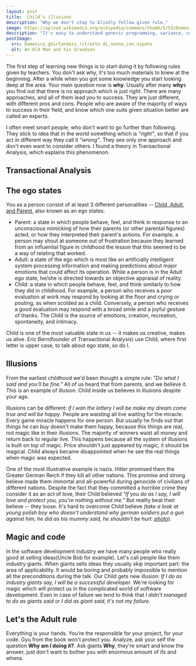 ```yaml
---
layout: post
title:  Child's illusions
description: "Why we don't stop to blindly follow given rule."
image: https://upload.wikimedia.org/wikipedia/commons/thumb/5/53/Domenico_ghirlandaio%2C_ritratto_di_nonno_con_nipote.jpg/176px-Domenico_ghirlandaio%2C_ritratto_di_nonno_con_nipote.jpg
description: "It's easy to understand generic programming, variance, covariance, contravariance by simple examples."
postImage:
  src: Domenico_ghirlandaio_ritratto_di_nonno_con_nipote
  alt: An Old Man and his Grandson
---
```


The first step of learning new things is to start doing it by following rules given by teachers.
You don't ask why, it's too much materials to knew at the beginning.
After a while when you got some knowledge you start looking deep at the area.
Your main question now is **why**.
Usually after many **why**s you find out that there is no approach which is just *right*.
There are many approaches, and all of them lead you to success.
They are just different, with different pros and cons.
People who are aware of the majority of ways to success in their field,
and know which one suits given situation better are called an experts.

I often meet smart people, who don't want to go further than following.
They stick to idea that in the world something which is *"right"*,
so that if you act in different way they call it *"wrong"*.
They see only one approach and don't even want to consider others.
I found a theory in Transactional Analysis, which explains this phenomenon.

## Transactional Analysis



## The ego states
You as a person consist of at least 3 different personalities --
[Child, Adult, and Parent](https://en.wikipedia.org/wiki/Transactional_analysis#The_ego-state_(or_Parent%E2%80%93Adult%E2%80%93Child_(PAC))_models), also known as an ego states:
* Parent: a state in which people behave, feel, and think in response to an unconscious mimicking of how their parents (or other parental figures) acted, or how they interpreted their parent's actions. For example, a person may shout at someone out of frustration because they learned from an influential figure in childhood the lesson that this seemed to be a way of relating that worked.
* Adult: a state of the ego which is most like an artificially intelligent system processing information and making predictions about major emotions that could affect its operation. While a person is in the Adult ego state, he/she is directed towards an objective appraisal of reality.
* Child: a state in which people behave, feel, and think similarly to how they did in childhood. For example, a person who receives a poor evaluation at work may respond by looking at the floor and crying or pouting, as when scolded as a child. Conversely, a person who receives a good evaluation may respond with a broad smile and a joyful gesture of thanks. The Child is the source of emotions, creation, recreation, spontaneity, and intimacy.

Child is one of the most valuable state in us -- it makes us creative, makes us alive.
Eric Bern(founder of Transactional Analysis) use Child, where first letter is upper case, to talk about ego state, so do I.

## Illusions

From the earliest childhood we'd been thought a simple rule: *"Do what I said and you'll be fine."*
All of us heard that from parents, and we believe it.
This is an example of illusion.
Child inside us believes in illusions despite your age.

Illusions can be different: *if I wan the lottery I will be make my dream come true and will be happy*.
People are waisting all live waiting for the miracle.
Every game miracle happens for one person.
But usually he finds out that things he can buy doesn't make them happy,
because this things are real, not magic like in their illusions.
The majority of winners waist all money and return back to regular live.
This happens because all the system of illusions is built on top of magic.
Price shouldn't just appeared by magic, it should be magical.
Child always became disappointed when he see the real things when magic was expected.

One of the most illustrative example is nazis.
Hitler promised them the Greater German Reich if they kill all other nations.
This promise and strong believe made them immortal and all-powerful during genocide of civilians of different nations.
Despite the fact that they committed a horrible crime they consider it as an act of love,
their Child believed
*"If you do as I say, I will love and protect you, you're nothing without me."*
But reality beat their believe -- they loose.
It's hard to overcome Child believe
*(take a look at young polish boy who doesn't understand why german soldiers put a gun against him, he did as his mummy said, he shouldn't be hurt: [photo](https://commons.wikimedia.org/wiki/File:Stroop_Report_-_Warsaw_Ghetto_Uprising_06.jpg))*.

## Magic and code

In the software development industry we have many people who really good at selling ideas(Uncle Bob for example).
Let's call people like them industry giants.
When giants sells ideas they usually skip important part: the area of applicability.
It would be boring and probably impossible to mention all the preconditions during the talk.
Our Child gets new illusion: *If I do as industry giants say, I will be a successful developer.*
We're looking for magic which will protect us in the complicated world of software development.
Even in case of failure we tend to think that *I didn't managed to do as giants said*
or *I did as giant said, it's not my failure*.

## Let's the Adult rule

Everything is your hands.
You're the responsible for your project, for your code.
Gyu from the book won't protect you.
Analyze, ask your self the question **Why am I doing it?**.
Ask giants **Why**, they're smart and know the answer, just don't want to bother you with enormous amount of ifs and whens.